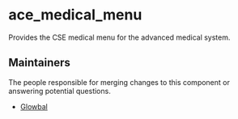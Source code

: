 ace_medical_menu
===============

Provides the CSE medical menu for the advanced medical system.

## Maintainers

The people responsible for merging changes to this component or answering potential questions.

- [Glowbal](https://github.com/Glowbal)
